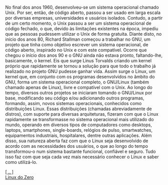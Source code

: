 <!--
©2017
@artfesg
-->
  <p>No final dos anos 1960, desenvolveu-se um sistema operacional chamado Unix. Por ser, então, de código aberto, passou a ser usado em larga escala por diversas empresas, universidades e usuários isolados. Contudo, a partir de um certo momento, o Unix passou a ser um sistema operacional de código fechado, o que, devido às limitações existentes na época, impediu que as pessoas pudessem utilizar o Unix de forma gratuita. Diante disto, no início dos anos 80, Richard Stallman começou a trabalhar no GNU, um projeto que tinha como objetivo escrever um sistema operacional, de código aberto, inspirado no Unix e com este compatível. Ocorre que chegou o início dos anos 90 e o GNU ainda não estava pronto, faltando-lhe, basicamente, o kernel. Eis que surge Linus Torvalds criando um kernel próprio que rapidamente se tornou a solução para que todo o trabalho já realizado no projeto GNU pudesse ganhar vida. Assim surge o Linux, um kernel que, em conjunto com os programas desenvolvidos no âmbito do GNU, forma um sistema operacional completo, o GNU/Linux (também chamado apenas de Linux), livre e compatível com o Unix. Ao longo do tempo, diversos outros projetos se iniciaram tomando o GNU/Linux por base, modificando seu código e/ou adicionando outros programas, formando, assim, novos sistemas operacionais, conhecidos como distribuições Linux. Essas distribuições (chamadas abreviadamente de distros), com suporte para diversas arquiteturas, fizeram com que o Linux rapidamente se transformasse no sistema operacional mais utilizado do mundo, operando em diversos tipos de computadores como desktops, laptops, smartphones, single-boards, relógios de pulso, smartwatches, equipamentos industriais, hospitalares, dentre outras aplicações. Além disso, sua natureza aberta faz com que o Linux seja desenvolvido de acordo com as necessidades dos usuários, o que ao longo do tempo transformou-o num sistema bastante funcional, confiável e seguro. Tudo isso faz com que seja cada vez mais necessário conhecer o Linux e saber como utilizá-lo.</p>
  <p>
  <a href="https://artfesg.github.io">[ .. ]</a><br>
  <a href="https://artfesg.github.io/linux/lfs">Linux do Zero</a><br></p>
